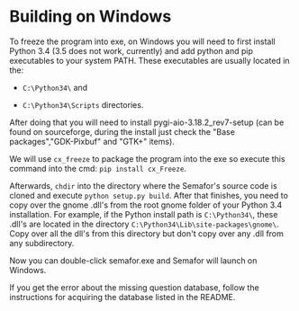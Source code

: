 # Building on Windows

To freeze the program into exe, on Windows you will need to first install Python 3.4
(3.5 does not work, currently) and add python and pip executables to your system
PATH. These executables are usually located in the:

* `C:\Python34\` and

* `C:\Python34\Scripts` directories.

After doing that you will need to install pygi-aio-3.18.2_rev7-setup (can be found
on sourceforge, during the install just check the "Base packages","GDK-Pixbuf" and "GTK+"
items).

We will use `cx_freeze` to package the program into the exe so execute this command
into the cmd: `pip install cx_Freeze`.

Afterwards, `chdir` into the directory where the Semafor's source code is cloned
and execute `python setup.py build`. After that finishes, you need to copy over
the gnome .dll's from the root gnome folder of your Python 3.4 installation. For
example, if the Python install path is `C:\Python34\`, these .dll's are located in
the directory `C:\Python34\Lib\site-packages\gnome\`. Copy over all the dll's from this
directory but don't copy over any .dll from any subdirectory.

Now you can double-click semafor.exe and Semafor will launch on Windows.

If you get the error about the missing question database, follow the instructions
for acquiring the database listed in the README.
